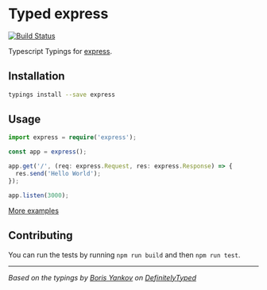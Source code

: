# Typed express
[![Build Status](https://travis-ci.org/felixfbecker/typed-express.svg?branch=master)](https://travis-ci.org/felixfbecker/typed-express)

Typescript Typings for [express](https://github.com/expressjs/express).

## Installation
```sh
typings install --save express
```

## Usage

```ts
import express = require('express');

const app = express();

app.get('/', (req: express.Request, res: express.Response) => {
  res.send('Hello World');
});

app.listen(3000);
```

[More examples](./test)

## Contributing
You can run the tests by running `npm run build` and then `npm run test`.


---------------------------------------

_Based on the typings by [Boris Yankov](https://github.com/borisyankov) on [DefinitelyTyped](https://github.com/DefinitelyTyped/DefinitelyTyped)_

